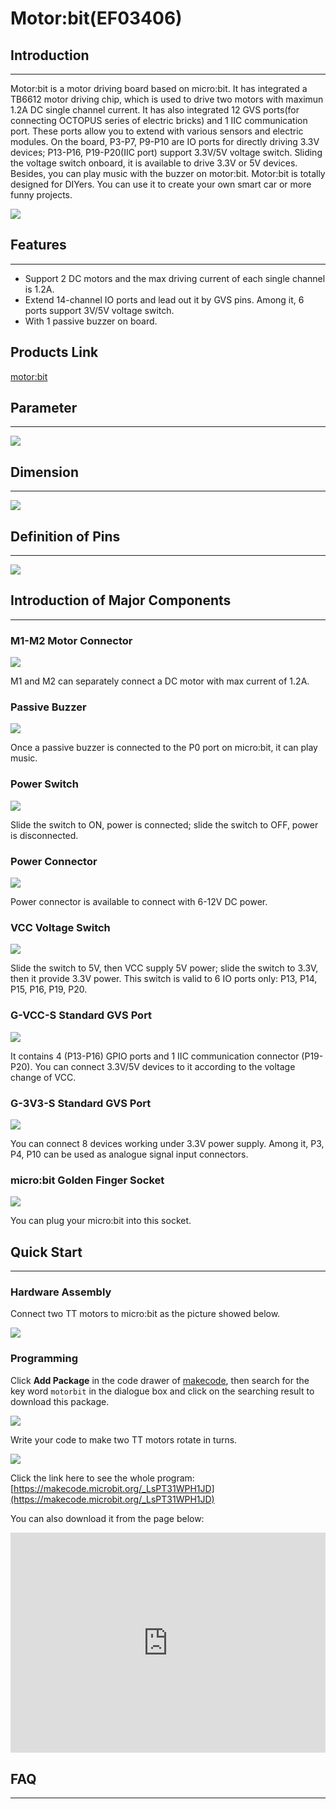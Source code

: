 # Motor:bit(EF03406)

## Introduction
---

Motor:bit is a motor driving board based on micro:bit. It has integrated a TB6612 motor driving chip, which is used to drive two motors with maximun 1.2A DC single channel current. It has also integrated 12 GVS ports(for connecting OCTOPUS series of electric bricks) and 1 IIC communication port. These ports allow you to extend with various sensors and electric modules. On the board, P3-P7, P9-P10 are IO ports for directly driving 3.3V devices; P13-P16, P19-P20(IIC port) support 3.3V/5V voltage switch. Sliding the voltage switch onboard, it is available to drive 3.3V or 5V devices. Besides, you can play music with the buzzer on motor:bit. Motor:bit is totally designed for DIYers. You can use it to create your own smart car or more funny projects.

![](./images/6zRKrvw.jpg)


## Features
---
- Support 2 DC motors and the max driving current of each single channel is 1.2A.
- Extend 14-channel IO ports and lead out it by GVS pins. Among it, 6 ports support 3V/5V voltage switch. 
- With 1 passive buzzer on board. 

## Products Link

[motor:bit](https://www.elecfreaks.com/motor-bit-for-micro-bit-motorbit.html)

## Parameter
---

![](./images/CbRqh12.png)


## Dimension  
---
![](./images/zXGYS2h.jpg)


## Definition of Pins
---
![](./images/yiJJzHK.jpg)


## Introduction of Major Components
---

### M1-M2 Motor Connector

![](./images/29nn8kR.jpg)

M1 and M2 can separately connect a DC motor with max current of 1.2A. 

### Passive Buzzer 

![](./images/eFXaJlg.jpg)

Once a passive buzzer is connected to the P0 port on micro:bit, it can play music. 

### Power Switch 

![](./images/mq8NFg4.jpg)

Slide the switch to ON, power is connected; slide the switch to OFF, power is disconnected. 

### Power Connector 

![](./images/NDzflbB.jpg)

Power connector is available to connect with 6-12V DC power. 

### VCC Voltage Switch 

![](./images/vpxh1nD.jpg)

Slide the switch to 5V, then VCC supply 5V power; slide the switch to 3.3V, then it provide 3.3V power. This switch is valid to 6 IO ports only: P13, P14, P15, P16, P19, P20. 

### G-VCC-S Standard GVS Port

![](./images/4cqVab2.jpg)

It contains 4 (P13-P16) GPIO ports and 1 IIC communication connector (P19-P20). You can connect 3.3V/5V devices to it according to the voltage change of VCC.

### G-3V3-S Standard GVS Port

![](./images/xjDkR8E.jpg)

You can connect 8 devices working under 3.3V power supply. Among it, P3, P4, P10 can be used as analogue signal input connectors. 

### micro:bit Golden Finger Socket

![](./images/CemM8y5.jpg)

You can plug your micro:bit into this socket.


## Quick Start
---

### Hardware Assembly
  
Connect two TT motors to micro:bit as the picture showed below. 

![](./images/5ayGCgd.png)

### Programming  
   
Click **Add Package** in the code drawer of [makecode](https://makecode.microbit.org/), then search for the key word `motorbit` in the dialogue box and click on the searching result to download this package. 

![](./images/CDV9ODY.png)

Write your code to make two TT motors rotate in turns. 

![](./images/2klOChu.png)

Click the link here to see the whole program: [https://makecode.microbit.org/_LsPT31WPH1JD](https://makecode.microbit.org/_LsPT31WPH1JD)

You can also download it from the page below:
<div style="position:relative;height:0;padding-bottom:70%;overflow:hidden;"><iframe style="position:absolute;top:0;left:0;width:100%;height:100%;" src="https://makecode.microbit.org/#pub:_LsPT31WPH1JD" frameborder="0" sandbox="allow-popups allow-forms allow-scripts allow-same-origin"></iframe></div>


## FAQ  
---  

